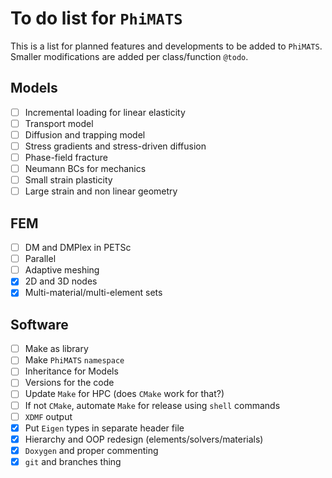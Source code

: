 # To do list for `PhiMATS`

This is a list for planned features and developments to be added to `PhiMATS`. Smaller modifications are added per class/function `@todo`.

## Models

- [ ] Incremental loading for linear elasticity
- [ ] Transport model
- [ ] Diffusion and trapping model
- [ ] Stress gradients and stress-driven diffusion
- [ ] Phase-field fracture
- [ ] Neumann BCs for mechanics
- [ ] Small strain plasticity
- [ ] Large strain and non linear geometry

## FEM

- [ ] DM and DMPlex in PETSc
- [ ] Parallel
- [ ] Adaptive meshing
- [x] 2D and 3D nodes
- [x] Multi-material/multi-element sets

## Software

- [ ] Make as library
- [ ] Make `PhiMATS` `namespace`
- [ ] Inheritance for Models
- [ ] Versions for the code
- [ ] Update `Make` for HPC (does `CMake` work for that?)
- [ ] If not `CMake`, automate `Make` for release using `shell` commands 
- [ ] `XDMF` output
- [x] Put `Eigen` types in separate header file
- [x] Hierarchy and OOP redesign (elements/solvers/materials)
- [x] `Doxygen` and proper commenting
- [x] `git` and branches thing
